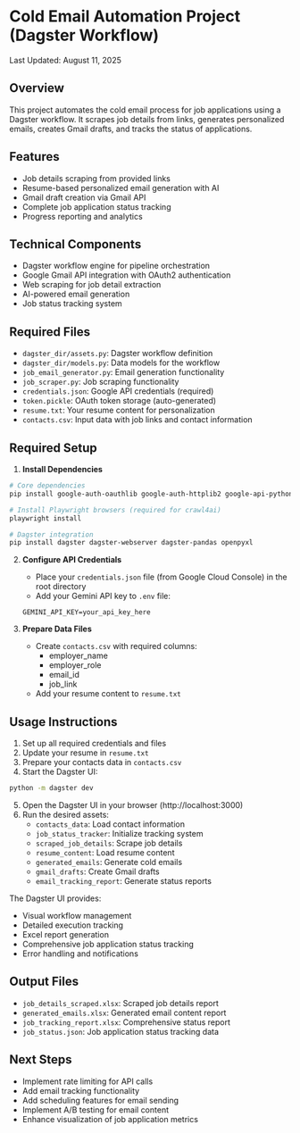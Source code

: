 # Cold Email Automation Project (Dagster Workflow)

Last Updated: August 11, 2025

## Overview
This project automates the cold email process for job applications using a Dagster workflow. It scrapes job details from links, generates personalized emails, creates Gmail drafts, and tracks the status of applications.

## Features
- Job details scraping from provided links
- Resume-based personalized email generation with AI
- Gmail draft creation via Gmail API
- Complete job application status tracking
- Progress reporting and analytics

## Technical Components
- Dagster workflow engine for pipeline orchestration
- Google Gmail API integration with OAuth2 authentication
- Web scraping for job detail extraction
- AI-powered email generation
- Job status tracking system

## Required Files
- `dagster_dir/assets.py`: Dagster workflow definition
- `dagster_dir/models.py`: Data models for the workflow
- `job_email_generator.py`: Email generation functionality
- `job_scraper.py`: Job scraping functionality
- `credentials.json`: Google API credentials (required)
- `token.pickle`: OAuth token storage (auto-generated)
- `resume.txt`: Your resume content for personalization
- `contacts.csv`: Input data with job links and contact information

## Required Setup

1. **Install Dependencies**
```bash
# Core dependencies
pip install google-auth-oauthlib google-auth-httplib2 google-api-python-client google.generativeai pandas python-dotenv crawl4ai

# Install Playwright browsers (required for crawl4ai)
playwright install

# Dagster integration
pip install dagster dagster-webserver dagster-pandas openpyxl
```

2. **Configure API Credentials**
   - Place your `credentials.json` file (from Google Cloud Console) in the root directory
   - Add your Gemini API key to `.env` file:
   ```
   GEMINI_API_KEY=your_api_key_here
   ```

3. **Prepare Data Files**
   - Create `contacts.csv` with required columns:
     - employer_name
     - employer_role
     - email_id
     - job_link
   - Add your resume content to `resume.txt`

## Usage Instructions

1. Set up all required credentials and files
2. Update your resume in `resume.txt`
3. Prepare your contacts data in `contacts.csv`
4. Start the Dagster UI:
```bash
python -m dagster dev
```

5. Open the Dagster UI in your browser (http://localhost:3000)
6. Run the desired assets:
   - `contacts_data`: Load contact information
   - `job_status_tracker`: Initialize tracking system
   - `scraped_job_details`: Scrape job details
   - `resume_content`: Load resume content
   - `generated_emails`: Generate cold emails
   - `gmail_drafts`: Create Gmail drafts
   - `email_tracking_report`: Generate status reports

The Dagster UI provides:
- Visual workflow management
- Detailed execution tracking
- Excel report generation
- Comprehensive job application status tracking
- Error handling and notifications

## Output Files
- `job_details_scraped.xlsx`: Scraped job details report
- `generated_emails.xlsx`: Generated email content report
- `job_tracking_report.xlsx`: Comprehensive status report
- `job_status.json`: Job application status tracking data

## Next Steps
- Implement rate limiting for API calls
- Add email tracking functionality
- Add scheduling features for email sending
- Implement A/B testing for email content
- Enhance visualization of job application metrics
